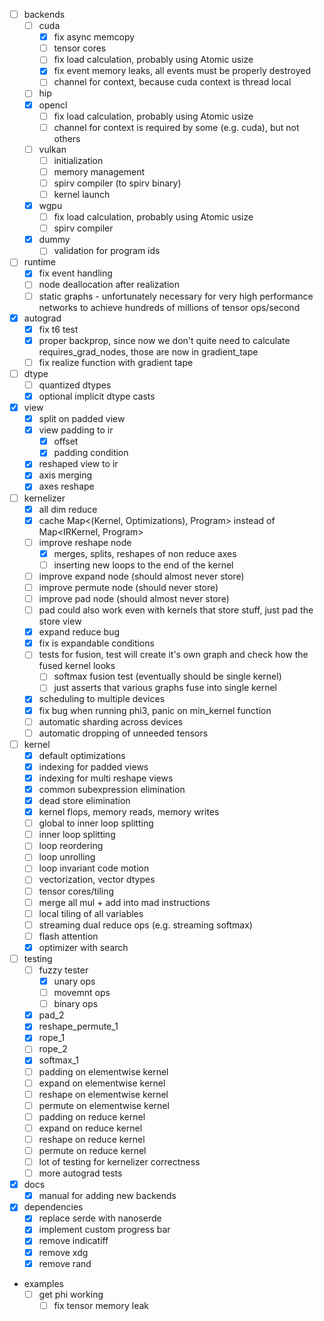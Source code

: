 - [ ] backends
  - [ ] cuda
    - [x] fix async memcopy
    - [ ] tensor cores
    - [ ] fix load calculation, probably using Atomic usize
    - [x] fix event memory leaks, all events must be properly destroyed
    - [ ] channel for context, because cuda context is thread local
  - [ ] hip
  - [x] opencl
    - [ ] fix load calculation, probably using Atomic usize
    - [ ] channel for context is required by some (e.g. cuda), but not others
  - [ ] vulkan
    - [ ] initialization
    - [ ] memory management
    - [ ] spirv compiler (to spirv binary)
    - [ ] kernel launch
  - [x] wgpu
    - [ ] fix load calculation, probably using Atomic usize
    - [ ] spirv compiler
  - [x] dummy
    - [ ] validation for program ids
- [ ] runtime
  - [x] fix event handling
  - [ ] node deallocation after realization
  - [ ] static graphs - unfortunately necessary for very high performance networks to achieve hundreds of millions of tensor ops/second
- [x] autograd
  - [x] fix t6 test
  - [x] proper backprop, since now we don't quite need to calculate requires_grad_nodes, those are now in gradient_tape
  - [ ] fix realize function with gradient tape
- [ ] dtype
  - [ ] quantized dtypes
  - [x] optional implicit dtype casts
- [x] view
  - [x] split on padded view
  - [x] view padding to ir
    - [x] offset
    - [x] padding condition
  - [x] reshaped view to ir
  - [x] axis merging
  - [x] axes reshape
- [ ] kernelizer
  - [x] all dim reduce
  - [x] cache Map<(Kernel, Optimizations), Program> instead of Map<IRKernel, Program>
  - [ ] improve reshape node
    - [x] merges, splits, reshapes of non reduce axes
    - [ ] inserting new loops to the end of the kernel
  - [ ] improve expand node (should almost never store)
  - [ ] improve permute node (should never store)
  - [ ] improve pad node (should almost never store)
  - [ ] pad could also work even with kernels that store stuff, just pad the store view
  - [x] expand reduce bug
  - [x] fix is expandable conditions
  - [ ] tests for fusion, test will create it's own graph and check how the fused kernel looks
    - [ ] softmax fusion test (eventually should be single kernel)
    - [ ] just asserts that various graphs fuse into single kernel
  - [x] scheduling to multiple devices
  - [x] fix bug when running phi3, panic on min_kernel function
  - [ ] automatic sharding across devices
  - [ ] automatic dropping of unneeded tensors
- [ ] kernel
  - [x] default optimizations
  - [x] indexing for padded views
  - [x] indexing for multi reshape views
  - [x] common subexpression elimination
  - [x] dead store elimination
  - [x] kernel flops, memory reads, memory writes
  - [ ] global to inner loop splitting
  - [ ] inner loop splitting
  - [ ] loop reordering
  - [ ] loop unrolling
  - [ ] loop invariant code motion
  - [ ] vectorization, vector dtypes
  - [ ] tensor cores/tiling
  - [ ] merge all mul + add into mad instructions
  - [ ] local tiling of all variables
  - [ ] streaming dual reduce ops (e.g. streaming softmax)
  - [ ] flash attention
  - [x] optimizer with search
- [ ] testing
  - [ ] fuzzy tester
    - [x] unary ops
    - [ ] movemnt ops
    - [ ] binary ops
  - [x] pad_2
  - [x] reshape_permute_1
  - [x] rope_1
  - [ ] rope_2
  - [x] softmax_1
  - [ ] padding on elementwise kernel
  - [ ] expand on elementwise kernel
  - [ ] reshape on elementwise kernel
  - [ ] permute on elementwise kernel
  - [ ] padding on reduce kernel
  - [ ] expand on reduce kernel
  - [ ] reshape on reduce kernel
  - [ ] permute on reduce kernel
  - [ ] lot of testing for kernelizer correctness
  - [ ] more autograd tests

- [x] docs
  - [x] manual for adding new backends
- [x] dependencies
  - [x] replace serde with nanoserde
  - [x] implement custom progress bar
  - [x] remove indicatiff
  - [x] remove xdg
  - [x] remove rand

- examples
  - [ ] get phi working
    - [ ] fix tensor memory leak
